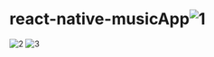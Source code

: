 # react-native-musicApp![1](https://user-images.githubusercontent.com/108010353/219005959-46f21bac-d65b-48eb-9123-9c78730bae2b.PNG)
![2](https://user-images.githubusercontent.com/108010353/219005966-4216e2fe-8f0d-4e67-886a-6ba09567be71.PNG)
![3](https://user-images.githubusercontent.com/108010353/219005970-02685486-6bff-4abb-aa23-e8f603af2c4a.PNG)
